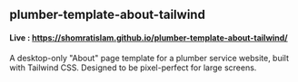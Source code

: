 ## plumber-template-about-tailwind
#### Live : https://shomratislam.github.io/plumber-template-about-tailwind/
A desktop-only "About" page template for a plumber service website, built with Tailwind CSS. Designed to be pixel-perfect for large screens.
